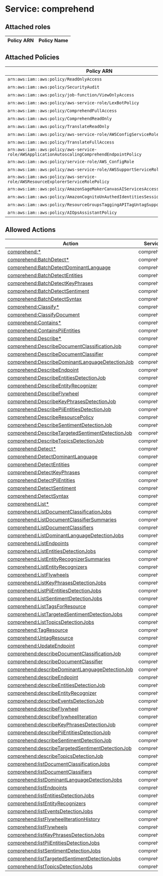 # Service: comprehend

## Attached roles

| Policy ARN | Policy Name |
|------------|-------------|
## Attached Policies

| Policy ARN | Policy Name |
|------------|-------------|
| `arn:aws:iam::aws:policy/ReadOnlyAccess` | [ReadOnlyAccess](../policies.md#readonlyaccess) |
| `arn:aws:iam::aws:policy/SecurityAudit` | [SecurityAudit](../policies.md#securityaudit) |
| `arn:aws:iam::aws:policy/job-function/ViewOnlyAccess` | [ViewOnlyAccess](../policies.md#viewonlyaccess) |
| `arn:aws:iam::aws:policy/aws-service-role/LexBotPolicy` | [LexBotPolicy](../policies.md#lexbotpolicy) |
| `arn:aws:iam::aws:policy/ComprehendFullAccess` | [ComprehendFullAccess](../policies.md#comprehendfullaccess) |
| `arn:aws:iam::aws:policy/ComprehendReadOnly` | [ComprehendReadOnly](../policies.md#comprehendreadonly) |
| `arn:aws:iam::aws:policy/TranslateReadOnly` | [TranslateReadOnly](../policies.md#translatereadonly) |
| `arn:aws:iam::aws:policy/aws-service-role/AWSConfigServiceRolePolicy` | [AWSConfigServiceRolePolicy](../policies.md#awsconfigservicerolepolicy) |
| `arn:aws:iam::aws:policy/TranslateFullAccess` | [TranslateFullAccess](../policies.md#translatefullaccess) |
| `arn:aws:iam::aws:policy/aws-service-role/AWSApplicationAutoscalingComprehendEndpointPolicy` | [AWSApplicationAutoscalingComprehendEndpointPolicy](../policies.md#awsapplicationautoscalingcomprehendendpointpolicy) |
| `arn:aws:iam::aws:policy/service-role/AWS_ConfigRole` | [AWS_ConfigRole](../policies.md#aws_configrole) |
| `arn:aws:iam::aws:policy/aws-service-role/AWSSupportServiceRolePolicy` | [AWSSupportServiceRolePolicy](../policies.md#awssupportservicerolepolicy) |
| `arn:aws:iam::aws:policy/aws-service-role/AWSResourceExplorerServiceRolePolicy` | [AWSResourceExplorerServiceRolePolicy](../policies.md#awsresourceexplorerservicerolepolicy) |
| `arn:aws:iam::aws:policy/AmazonSageMakerCanvasAIServicesAccess` | [AmazonSageMakerCanvasAIServicesAccess](../policies.md#amazonsagemakercanvasaiservicesaccess) |
| `arn:aws:iam::aws:policy/AmazonCognitoUnAuthedIdentitiesSessionPolicy` | [AmazonCognitoUnAuthedIdentitiesSessionPolicy](../policies.md#amazoncognitounauthedidentitiessessionpolicy) |
| `arn:aws:iam::aws:policy/ResourceGroupsTaggingAPITagUntagSupportedResources` | [ResourceGroupsTaggingAPITagUntagSupportedResources](../policies.md#resourcegroupstaggingapitaguntagsupportedresources) |
| `arn:aws:iam::aws:policy/AIOpsAssistantPolicy` | [AIOpsAssistantPolicy](../policies.md#aiopsassistantpolicy) |

## Allowed Actions

| Action | Service |
|--------|---------|
| [comprehend:*](../actions.md#comprehend:all) | comprehend |
| [comprehend:BatchDetect*](../actions.md#comprehend:batchdetectall) | comprehend |
| [comprehend:BatchDetectDominantLanguage](../actions.md#comprehend:batchdetectdominantlanguage) | comprehend |
| [comprehend:BatchDetectEntities](../actions.md#comprehend:batchdetectentities) | comprehend |
| [comprehend:BatchDetectKeyPhrases](../actions.md#comprehend:batchdetectkeyphrases) | comprehend |
| [comprehend:BatchDetectSentiment](../actions.md#comprehend:batchdetectsentiment) | comprehend |
| [comprehend:BatchDetectSyntax](../actions.md#comprehend:batchdetectsyntax) | comprehend |
| [comprehend:Classify*](../actions.md#comprehend:classifyall) | comprehend |
| [comprehend:ClassifyDocument](../actions.md#comprehend:classifydocument) | comprehend |
| [comprehend:Contains*](../actions.md#comprehend:containsall) | comprehend |
| [comprehend:ContainsPiiEntities](../actions.md#comprehend:containspiientities) | comprehend |
| [comprehend:Describe*](../actions.md#comprehend:describeall) | comprehend |
| [comprehend:DescribeDocumentClassificationJob](../actions.md#comprehend:describedocumentclassificationjob) | comprehend |
| [comprehend:DescribeDocumentClassifier](../actions.md#comprehend:describedocumentclassifier) | comprehend |
| [comprehend:DescribeDominantLanguageDetectionJob](../actions.md#comprehend:describedominantlanguagedetectionjob) | comprehend |
| [comprehend:DescribeEndpoint](../actions.md#comprehend:describeendpoint) | comprehend |
| [comprehend:DescribeEntitiesDetectionJob](../actions.md#comprehend:describeentitiesdetectionjob) | comprehend |
| [comprehend:DescribeEntityRecognizer](../actions.md#comprehend:describeentityrecognizer) | comprehend |
| [comprehend:DescribeFlywheel](../actions.md#comprehend:describeflywheel) | comprehend |
| [comprehend:DescribeKeyPhrasesDetectionJob](../actions.md#comprehend:describekeyphrasesdetectionjob) | comprehend |
| [comprehend:DescribePiiEntitiesDetectionJob](../actions.md#comprehend:describepiientitiesdetectionjob) | comprehend |
| [comprehend:DescribeResourcePolicy](../actions.md#comprehend:describeresourcepolicy) | comprehend |
| [comprehend:DescribeSentimentDetectionJob](../actions.md#comprehend:describesentimentdetectionjob) | comprehend |
| [comprehend:DescribeTargetedSentimentDetectionJob](../actions.md#comprehend:describetargetedsentimentdetectionjob) | comprehend |
| [comprehend:DescribeTopicsDetectionJob](../actions.md#comprehend:describetopicsdetectionjob) | comprehend |
| [comprehend:Detect*](../actions.md#comprehend:detectall) | comprehend |
| [comprehend:DetectDominantLanguage](../actions.md#comprehend:detectdominantlanguage) | comprehend |
| [comprehend:DetectEntities](../actions.md#comprehend:detectentities) | comprehend |
| [comprehend:DetectKeyPhrases](../actions.md#comprehend:detectkeyphrases) | comprehend |
| [comprehend:DetectPiiEntities](../actions.md#comprehend:detectpiientities) | comprehend |
| [comprehend:DetectSentiment](../actions.md#comprehend:detectsentiment) | comprehend |
| [comprehend:DetectSyntax](../actions.md#comprehend:detectsyntax) | comprehend |
| [comprehend:List*](../actions.md#comprehend:listall) | comprehend |
| [comprehend:ListDocumentClassificationJobs](../actions.md#comprehend:listdocumentclassificationjobs) | comprehend |
| [comprehend:ListDocumentClassifierSummaries](../actions.md#comprehend:listdocumentclassifiersummaries) | comprehend |
| [comprehend:ListDocumentClassifiers](../actions.md#comprehend:listdocumentclassifiers) | comprehend |
| [comprehend:ListDominantLanguageDetectionJobs](../actions.md#comprehend:listdominantlanguagedetectionjobs) | comprehend |
| [comprehend:ListEndpoints](../actions.md#comprehend:listendpoints) | comprehend |
| [comprehend:ListEntitiesDetectionJobs](../actions.md#comprehend:listentitiesdetectionjobs) | comprehend |
| [comprehend:ListEntityRecognizerSummaries](../actions.md#comprehend:listentityrecognizersummaries) | comprehend |
| [comprehend:ListEntityRecognizers](../actions.md#comprehend:listentityrecognizers) | comprehend |
| [comprehend:ListFlywheels](../actions.md#comprehend:listflywheels) | comprehend |
| [comprehend:ListKeyPhrasesDetectionJobs](../actions.md#comprehend:listkeyphrasesdetectionjobs) | comprehend |
| [comprehend:ListPiiEntitiesDetectionJobs](../actions.md#comprehend:listpiientitiesdetectionjobs) | comprehend |
| [comprehend:ListSentimentDetectionJobs](../actions.md#comprehend:listsentimentdetectionjobs) | comprehend |
| [comprehend:ListTagsForResource](../actions.md#comprehend:listtagsforresource) | comprehend |
| [comprehend:ListTargetedSentimentDetectionJobs](../actions.md#comprehend:listtargetedsentimentdetectionjobs) | comprehend |
| [comprehend:ListTopicsDetectionJobs](../actions.md#comprehend:listtopicsdetectionjobs) | comprehend |
| [comprehend:TagResource](../actions.md#comprehend:tagresource) | comprehend |
| [comprehend:UntagResource](../actions.md#comprehend:untagresource) | comprehend |
| [comprehend:UpdateEndpoint](../actions.md#comprehend:updateendpoint) | comprehend |
| [comprehend:describeDocumentClassificationJob](../actions.md#comprehend:describedocumentclassificationjob) | comprehend |
| [comprehend:describeDocumentClassifier](../actions.md#comprehend:describedocumentclassifier) | comprehend |
| [comprehend:describeDominantLanguageDetectionJob](../actions.md#comprehend:describedominantlanguagedetectionjob) | comprehend |
| [comprehend:describeEndpoint](../actions.md#comprehend:describeendpoint) | comprehend |
| [comprehend:describeEntitiesDetectionJob](../actions.md#comprehend:describeentitiesdetectionjob) | comprehend |
| [comprehend:describeEntityRecognizer](../actions.md#comprehend:describeentityrecognizer) | comprehend |
| [comprehend:describeEventsDetectionJob](../actions.md#comprehend:describeeventsdetectionjob) | comprehend |
| [comprehend:describeFlywheel](../actions.md#comprehend:describeflywheel) | comprehend |
| [comprehend:describeFlywheelIteration](../actions.md#comprehend:describeflywheeliteration) | comprehend |
| [comprehend:describeKeyPhrasesDetectionJob](../actions.md#comprehend:describekeyphrasesdetectionjob) | comprehend |
| [comprehend:describePiiEntitiesDetectionJob](../actions.md#comprehend:describepiientitiesdetectionjob) | comprehend |
| [comprehend:describeSentimentDetectionJob](../actions.md#comprehend:describesentimentdetectionjob) | comprehend |
| [comprehend:describeTargetedSentimentDetectionJob](../actions.md#comprehend:describetargetedsentimentdetectionjob) | comprehend |
| [comprehend:describeTopicsDetectionJob](../actions.md#comprehend:describetopicsdetectionjob) | comprehend |
| [comprehend:listDocumentClassificationJobs](../actions.md#comprehend:listdocumentclassificationjobs) | comprehend |
| [comprehend:listDocumentClassifiers](../actions.md#comprehend:listdocumentclassifiers) | comprehend |
| [comprehend:listDominantLanguageDetectionJobs](../actions.md#comprehend:listdominantlanguagedetectionjobs) | comprehend |
| [comprehend:listEndpoints](../actions.md#comprehend:listendpoints) | comprehend |
| [comprehend:listEntitiesDetectionJobs](../actions.md#comprehend:listentitiesdetectionjobs) | comprehend |
| [comprehend:listEntityRecognizers](../actions.md#comprehend:listentityrecognizers) | comprehend |
| [comprehend:listEventsDetectionJobs](../actions.md#comprehend:listeventsdetectionjobs) | comprehend |
| [comprehend:listFlywheelIterationHistory](../actions.md#comprehend:listflywheeliterationhistory) | comprehend |
| [comprehend:listFlywheels](../actions.md#comprehend:listflywheels) | comprehend |
| [comprehend:listKeyPhrasesDetectionJobs](../actions.md#comprehend:listkeyphrasesdetectionjobs) | comprehend |
| [comprehend:listPiiEntitiesDetectionJobs](../actions.md#comprehend:listpiientitiesdetectionjobs) | comprehend |
| [comprehend:listSentimentDetectionJobs](../actions.md#comprehend:listsentimentdetectionjobs) | comprehend |
| [comprehend:listTargetedSentimentDetectionJobs](../actions.md#comprehend:listtargetedsentimentdetectionjobs) | comprehend |
| [comprehend:listTopicsDetectionJobs](../actions.md#comprehend:listtopicsdetectionjobs) | comprehend |